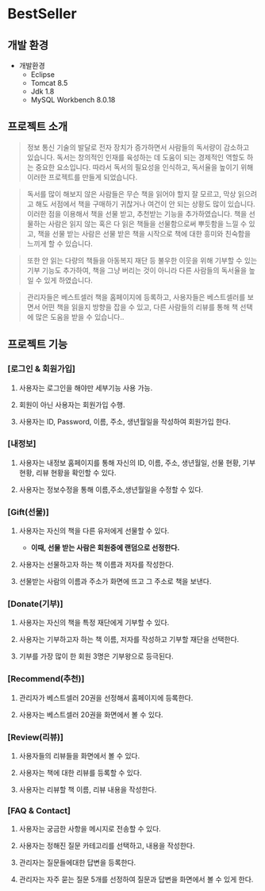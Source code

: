 # BestSeller

## 개발 환경

* 개발환경
  * Eclipse
  * Tomcat 8.5
  * Jdk 1.8
  * MySQL Workbench 8.0.18



## 프로젝트 소개
> 정보 통신 기술의 발달로 전자 장치가 증가하면서 사람들의 독서량이 감소하고 있습니다. 독서는 창의적인 인재를 육성하는 데 도움이 되는 경제적인 역할도 하는 중요한 요소입니다.
따라서 독서의 필요성을 인식하고, 독서율을 높이기 위해 이러한 프로젝트를 만들게 되었습니다.

> 독서를 많이 해보지 않은 사람들은 무슨 책을 읽어야 할지 잘 모르고, 막상 읽으려고 해도 서점에서 책을 구매하기 귀찮거나 여건이 안 되는 상황도 많이 있습니다.
이러한 점을 이용해서 책을 선물 받고, 추천받는 기능을 추가하였습니다. 책을 선물하는 사람은 읽지 않는 혹은 다 읽은 책들을 선물함으로써 뿌듯함을 느낄 수 있고, 책을 선물 받는 사람은
선물 받은 책을 시작으로 책에 대한 흥미와 친숙함을 느끼게 할 수 있습니다.

> 또한 안 읽는 다량의 책들을 아동복지 재단 등 불우한 이웃을 위해 기부할 수 있는 기부 기능도 추가하여, 책을 그냥 버리는 것이 아니라 다른 사람들의 독서율을 높일 수 있게 하였습니다.

> 관리자들은 베스트셀러 책을 홈페이지에 등록하고, 사용자들은 베스트셀러를 보면서 어떤 책을 읽을지 방향을 잡을 수 있고, 다른 사람들의 리뷰를 통해 책 선택에 많은 도움을 받을 수 있습니다..

## 프로젝트 기능
### [로그인 & 회원가입]
1. 사용자는 로그인을 해야만 세부기능 사용 가능.

2. 회원이 아닌 사용자는 회원가입 수행.

3. 사용자는 ID, Password, 이름, 주소, 생년월일을 작성하여 회원가입 한다.

### [내정보]
1. 사용자는 내정보 홈페이지를 통해 자신의 ID, 이름, 주소, 생년월일, 선물 현황, 기부 현황, 리뷰 현황을 확인할 수 있다.

2. 사용자는 정보수정을 통해 이름,주소,생년월일을 수정할 수 있다.

### [Gift(선물)]  
1. 사용자는 자신의 책을 다른 유저에게 선물할 수 있다.
   * **이때, 선물 받는 사람은 회원중에 랜덤으로 선정한다.**
    
2. 사용자는 선물하고자 하는 책 이름과 저자를 작성한다.

3. 선물받는 사람의 이름과 주소가 화면에 뜨고 그 주소로 책을 보낸다.
   
### [Donate(기부)]  
1. 사용자는 자신의 책을 특정 재단에게 기부할 수 있다.

2. 사용자는 기부하고자 하는 책 이름, 저자를 작성하고 기부할 재단을 선택한다.

3. 기부를 가장 많이 한 회원 3명은 기부왕으로 등극된다.

### [Recommend(추천)] 
1. 관리자가 베스트셀러 20권을 선정해서 홈페이지에 등록한다.

2. 사용자는 베스트셀러 20권을 화면에서 볼 수 있다.

### [Review(리뷰)] 
1. 사용자들의 리뷰들을 화면에서 볼 수 있다.

2. 사용자는 책에 대한 리뷰를 등록할 수 있다.

3. 사용자는 리뷰할 책 이름, 리뷰 내용을 작성한다.

### [FAQ & Contact] 
1. 사용자는 궁금한 사항을 메시지로 전송할 수 있다.

2. 사용자는 정해진 질문 카테고리를 선택하고, 내용을 작성한다.

3. 관리자는 질문들에대한 답변을 등록한다.

4. 관리자는 자주 묻는 질문 5개를 선정하여 질문과 답변을 화면에서 볼 수 있게 한다.



  

  


